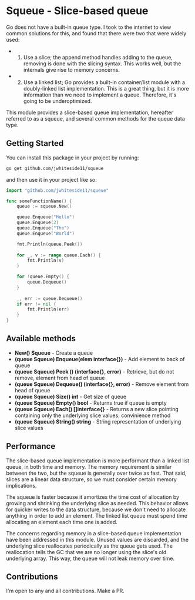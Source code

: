 # Squeue - Slice-based queue

Go does not have a built-in queue type. I took to the internet to view common solutions for this, and found that there were two that were widely used:
- 1) Use a slice; the append method handles adding to the queue, removing is done with the slicing syntax. This works well, but the internals give rise to memory concerns.
- 2) Use a linked list; Go provides a built-in container/list module with a doubly-linked list implementation. This is a great thing, but it is more information than we need to implement a queue. Therefore, it's going to be underoptimized.

This module provides a slice-based queue implementation, hereafter referred to as a squeue, and several common methods for the queue data type.

## Getting Started

You can install this package in your project by running:

```bash
go get github.com/jwhiteside11/squeue
```

and then use it in your project like so:

```go
import "github.com/jwhiteside11/squeue"

func someFunctionName() {
	queue := squeue.New()

	queue.Enqueue("Hello")
	queue.Enqueue(2)
	queue.Enqueue("The")
	queue.Enqueue("World")

	fmt.Println(queue.Peek())
	
	for _, v := range queue.Each() {
		fmt.Println(v)
	}

	for !queue.Empty() {
		queue.Dequeue()
	}
	
	_, err := queue.Dequeue()
	if err != nil {
		fmt.Println(err)
	}
}
```

## Available methods

- **New() Squeue** - Create a queue
- **(queue Squeue) Enqueue(elem interface{})** - Add element to back of queue
- **(queue Squeue) Peek () (interface{}, error)** - Retrieve, but do not remove, element from head of queue
- **(queue Squeue) Dequeue() (interface{}, error)** - Remove element from head of queue
- **(queue Squeue) Size() int** - Get size of queue
- **(queue Squeue) Empty() bool** - Returns true if queue is empty
- **(queue Squeue) Each() []interface{}** - Returns a new slice pointing containing only the underlying slice values; convinience method
- **(queue Squeue) String() string** - String representation of underlying slice values

## Performance

The slice-based queue implementation is more performant than a linked list queue, in both time and memory. The memory requirement is similar between the two, but the squeue is generally over twice as fast. That said, slices are a linear data structure, so we must consider certain memory implications.

The squeue is faster because it amortizes the time cost of allocation by growing and shrinking the underlying slice as needed. This behavior allows for quicker writes to the data structure, because we don't need to allocate anything in order to add an element. The linked list queue must spend time allocating an element each time one is added.

The concerns regarding memory in a slice-based queue implementation have been addressed in this module. Unused values are discarded, and the underlying slice reallocates periodically as the queue gets used. The reallocation tells the GC that we are no longer using the slice's old underlying array. This way, the queue will not leak memory over time.

## Contributions

I'm open to any and all contributions. Make a PR.
